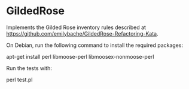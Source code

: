 GildedRose
==========

Implements the Gilded Rose inventory rules described at
https://github.com/emilybache/GildedRose-Refactoring-Kata.

On Debian, run the following command to install the required packages:

apt-get install perl libmoose-perl libmoosex-nonmoose-perl

Run the tests with:

perl test.pl
